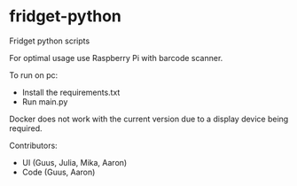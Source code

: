 # fridget-python
Fridget python scripts

For optimal usage use Raspberry Pi with barcode scanner.

To run on pc:
- Install the requirements.txt
- Run main.py

Docker does not work with the current version due to a display device being required.

Contributors:
- UI (Guus, Julia, Mika, Aaron)
- Code (Guus, Aaron)
